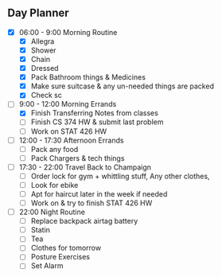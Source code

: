 ## Day Planner

- [x] 06:00 - 9:00 Morning Routine
	- [x] Allegra
	- [x] Shower
	- [x] Chain
	- [x] Dressed
	- [x] Pack Bathroom things & Medicines
	- [x] Make sure suitcase & any un-needed things are packed
	- [x] Check sc
- [ ] 9:00 - 12:00 Morning Errands
	- [x] Finish Transferring Notes from classes
	- [ ] Finish CS 374 HW & submit last problem
	- [ ] Work on STAT 426 HW
- [ ] 12:00 - 17:30 Afternoon Errands
	- [ ] Pack any food 
	- [ ] Pack Chargers & tech things
- [ ] 17:30 - 22:00 Travel Back to Champaign
	- [ ] Order lock for gym + whittling stuff, Any other clothes, 
	- [ ] Look for ebike
	- [ ] Apt for haircut later in the week if needed 
	- [ ] Work on & try to finish STAT 426 HW 
- [ ] 22:00 Night Routine
	- [ ] Replace backpack airtag battery 
	- [ ] Statin
	- [ ] Tea
	- [ ] Clothes for tomorrow
	- [ ] Posture Exercises
	- [ ] Set Alarm